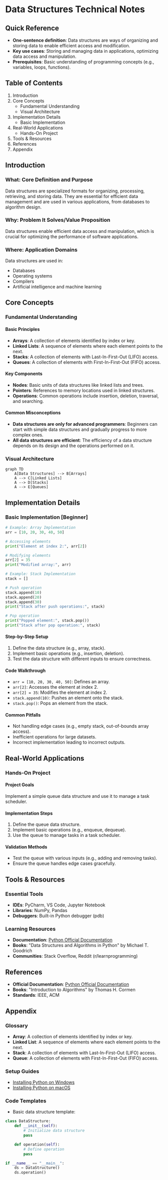 # Data Structures Technical Notes  
<!-- Data structures are ways of organizing and storing data to enable efficient access and modification. This guide is designed for beginners who are new to data structures and want to understand their core concepts, basic types, and practical implementation.   -->

## Quick Reference  
- **One-sentence definition**: Data structures are ways of organizing and storing data to enable efficient access and modification.  
- **Key use cases**: Storing and managing data in applications, optimizing data access and manipulation.  
- **Prerequisites**: Basic understanding of programming concepts (e.g., variables, loops, functions).  

## Table of Contents  
1. Introduction  
2. Core Concepts  
   - Fundamental Understanding  
   - Visual Architecture  
3. Implementation Details  
   - Basic Implementation  
4. Real-World Applications  
   - Hands-On Project  
5. Tools & Resources  
6. References  
7. Appendix  

## Introduction  
### What: Core Definition and Purpose  
Data structures are specialized formats for organizing, processing, retrieving, and storing data. They are essential for efficient data management and are used in various applications, from databases to algorithm design.  

### Why: Problem It Solves/Value Proposition  
Data structures enable efficient data access and manipulation, which is crucial for optimizing the performance of software applications.  

### Where: Application Domains  
Data structures are used in:  
- Databases  
- Operating systems  
- Compilers  
- Artificial intelligence and machine learning  

## Core Concepts  
### Fundamental Understanding  
#### Basic Principles  
- **Arrays**: A collection of elements identified by index or key.  
- **Linked Lists**: A sequence of elements where each element points to the next.  
- **Stacks**: A collection of elements with Last-In-First-Out (LIFO) access.  
- **Queues**: A collection of elements with First-In-First-Out (FIFO) access.  

#### Key Components  
- **Nodes**: Basic units of data structures like linked lists and trees.  
- **Pointers**: References to memory locations used in linked structures.  
- **Operations**: Common operations include insertion, deletion, traversal, and searching.  

#### Common Misconceptions  
- **Data structures are only for advanced programmers**: Beginners can start with simple data structures and gradually progress to more complex ones.  
- **All data structures are efficient**: The efficiency of a data structure depends on its design and the operations performed on it.  

### Visual Architecture  
```mermaid  
graph TD  
    A[Data Structures] --> B[Arrays]  
    A --> C[Linked Lists]  
    A --> D[Stacks]  
    A --> E[Queues]  
```  

## Implementation Details  
### Basic Implementation [Beginner]  
```python  
# Example: Array Implementation  
arr = [10, 20, 30, 40, 50]  

# Accessing elements  
print("Element at index 2:", arr[2])  

# Modifying elements  
arr[2] = 35  
print("Modified array:", arr)  

# Example: Stack Implementation  
stack = []  

# Push operation  
stack.append(10)  
stack.append(20)  
stack.append(30)  
print("Stack after push operations:", stack)  

# Pop operation  
print("Popped element:", stack.pop())  
print("Stack after pop operation:", stack)  
```  

#### Step-by-Step Setup  
1. Define the data structure (e.g., array, stack).  
2. Implement basic operations (e.g., insertion, deletion).  
3. Test the data structure with different inputs to ensure correctness.  

#### Code Walkthrough  
- `arr = [10, 20, 30, 40, 50]`: Defines an array.  
- `arr[2]`: Accesses the element at index 2.  
- `arr[2] = 35`: Modifies the element at index 2.  
- `stack.append(10)`: Pushes an element onto the stack.  
- `stack.pop()`: Pops an element from the stack.  

#### Common Pitfalls  
- Not handling edge cases (e.g., empty stack, out-of-bounds array access).  
- Inefficient operations for large datasets.  
- Incorrect implementation leading to incorrect outputs.  


## Real-World Applications  
### Hands-On Project  
#### Project Goals  
Implement a simple queue data structure and use it to manage a task scheduler.  

#### Implementation Steps  
1. Define the queue data structure.  
2. Implement basic operations (e.g., enqueue, dequeue).  
3. Use the queue to manage tasks in a task scheduler.  

#### Validation Methods  
- Test the queue with various inputs (e.g., adding and removing tasks).  
- Ensure the queue handles edge cases gracefully.  

## Tools & Resources  
### Essential Tools  
- **IDEs**: PyCharm, VS Code, Jupyter Notebook  
- **Libraries**: NumPy, Pandas  
- **Debuggers**: Built-in Python debugger (pdb)  

### Learning Resources  
- **Documentation**: [Python Official Documentation](https://docs.python.org/3/)  
- **Books**: "Data Structures and Algorithms in Python" by Michael T. Goodrich  
- **Communities**: Stack Overflow, Reddit (r/learnprogramming)  

## References  
- **Official Documentation**: [Python Official Documentation](https://docs.python.org/3/)  
- **Books**: "Introduction to Algorithms" by Thomas H. Cormen  
- **Standards**: IEEE, ACM  

## Appendix  
### Glossary  
- **Array**: A collection of elements identified by index or key.  
- **Linked List**: A sequence of elements where each element points to the next.  
- **Stack**: A collection of elements with Last-In-First-Out (LIFO) access.  
- **Queue**: A collection of elements with First-In-First-Out (FIFO) access.  

### Setup Guides  
- [Installing Python on Windows](https://www.python.org/downloads/windows/)  
- [Installing Python on macOS](https://www.python.org/downloads/macos/)  

### Code Templates  
- Basic data structure template:  
```python  
class DataStructure:  
    def __init__(self):  
        # Initialize data structure  
        pass  

    def operation(self):  
        # Define operation  
        pass  

if __name__ == "__main__":  
    ds = DataStructure()  
    ds.operation()  
```